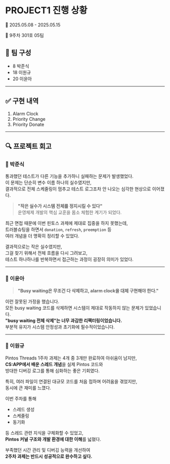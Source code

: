 # PROJECT1 진행 상황

📅 2025.05.08 - 2025.05.15

📍 9주차 301호 05팀

## 👥 팀 구성
- 8 박준식  
- 18 이원규  
- 20 이윤아

---

## ✅ 구현 내역
1. Alarm Clock  
2. Priority Change  
3. Priority Donate

---

## 🔍 프로젝트 회고

### 🔹 박준식
통과했던 테스트가 다른 기능을 추가하니 실패하는 문제가 발생했었다.  
이 문제는 단순히 변수 이름 하나의 실수였지만,  
결과적으로 전체 스케줄링이 멈추고 테스트 로그조차 안 나오는 심각한 현상으로 이어졌다.  

> **"작은 실수가 시스템 전체를 정지시킬 수 있다"**  
운영체제 개발의 핵심 교훈을 몸소 체험한 계기가 되었다.

최근 면접 때문에 이번 핀토스 과제에 제대로 집중을 하지 못했는데,  
트러블슈팅을 하면서 `donation`, `refresh`, `preemption` 등  
여러 개념을 더 명확히 정리할 수 있었다.  

결과적으로는 작은 실수였지만,  
그걸 찾기 위해서 전체 흐름을 다시 그려보고,  
테스트 하나하나를 반복하면서 접근하는 과정이 굉장히 의미가 있었다.

---

### 🔹 이윤아
> **"Busy waiting은 무조건 다 삭제하고, alarm clock을 대체 구현해야 한다."**

이런 잘못된 가정을 했습니다.  
모든 busy waiting 코드를 삭제하면 시스템이 제대로 작동하지 않는 문제가 있었습니다.  
**"busy waiting 전체 삭제"는 너무 과감한 리팩터링이었습니다.**  
부분적 유지가 시스템 안정성과 초기화에 필수적이었습니다.

---

### 🔹 이원규
Pintos Threads 1주차 과제는 4개 중 3개만 완료하여 아쉬움이 남지만,  
**CS:APP에서 배운 스레드 개념**을 실제 Pintos 코드와  
방대한 디버깅 로그를 통해 심화하는 좋은 기회였다.  

특히, 여러 파일이 연결된 대규모 코드를 처음 접하며 어려움을 겪었지만,  
동시에 큰 재미를 느꼈다.

이번 주차를 통해  
- 스레드 생성  
- 스케줄링  
- 동기화  

등 스레드 관련 지식을 구체화할 수 있었고,  
**Pintos 커널 구조와 개발 환경에 대한 이해**를 넓혔다.  

부족했던 시간 관리 및 디버깅 능력을 개선하여  
**2주차 과제는 반드시 성공적으로 완수하고 싶다.**